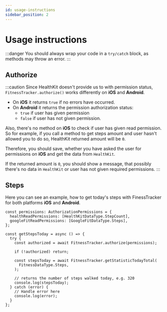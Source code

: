 ```yaml
---
id: usage-instructions
sidebar_position: 2
---
```


# Usage instructions

:::danger
You should always wrap your code in a `try/catch` block, as methods may throw an error.
:::

## Authorize

:::caution
Since HealthKit doesn't provide us to with permission status, `FitnessTracker.authorize()` works differently on **iOS** and **Android**.

- On **iOS** it returns `true` if no errors have occurred.
- On **Android** it returns the permission authorization status:
  - `true` if user has given permission
  - `false` if user has not given permission.

Also, there's no method on **iOS** to check if user has given read permission. So for example, if you call a method to get steps amount and user hasn't allowed you to do so, HealthKit returned amount will be `0`.

Therefore, you should save, whether you have asked the user for permissions on **iOS** and get the data from `HealthKit`.

If the returned amount is `0`, you should show a message, that possibly there's no data in `HealthKit` or
user has not given required permissions.
:::

## Steps

Here you can see an example, how to get today's steps with FinessTracker for both platforms **iOS** and **Android**.

```tsx
const permissions: AuthorizationPermissions = {
  healthReadPermissions: [HealthKitDataType.StepCount],
  googleFitReadPermissions: [GoogleFitDataType.Steps],
};

const getStepsToday = async () => {
  try {
    const authorized = await FitnessTracker.authorize(permissions);

    if (!authorized) return;

    const stepsToday = await FitnessTracker.getStatisticTodayTotal(
      FitnessDataType.Steps,
    );

    // returns the number of steps walked today, e.g. 320
    console.log(stepsToday);
  } catch (error) {
    // Handle error here
    console.log(error);
  }
};
```
